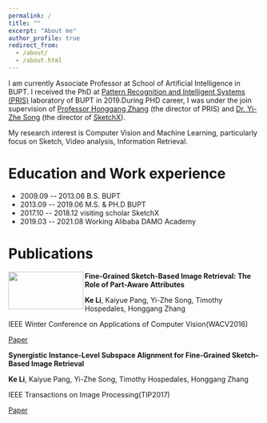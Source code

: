 ```yaml
---
permalink: /
title: ""
excerpt: "About me"
author_profile: true
redirect_from: 
  - /about/
  - /about.html
---
```


I am currently Associate Professor at School of Artificial Intelligence in BUPT. I received the PhD at [Pattern Recognition and Intelligent Systems (PRIS)](http://www.pris.net.cn/) laboratory of BUPT in 2019.During PHD career, I was under the join supervision of [Professor Honggang Zhang](https://teacher.bupt.edu.cn/zhanghonggang/zh_CN/index.htm) (the director of PRIS) and [Dr. Yi-Zhe Song](https://scholar.google.co.uk/citations?user=irZFP_AAAAAJ&hl=en) (the director of [SketchX](http://sketchx.eecs.qmul.ac.uk/)).

My research interest is Computer Vision and Machine Learning, particularly focus on Sketch, Video analysis, Information Retrieval.

Education and Work experience
======
* 2009.09 -- 2013.06   B.S.              BUPT
* 2013.09 -- 2019.06   M.S. & PH.D       BUPT
* 2017.10 -- 2018.12   visiting scholar  SketchX
* 2019.03 -- 2021.08   Working           Alibaba DAMO Academy

Publications
======
<img align="left" img width = '150' height ='75' src="http://keli-sketchx.github.io/_publications/WACV2016.png"/> **Fine-Grained Sketch-Based Image Retrieval: The Role of Part-Aware Attributes**

**Ke Li**, Kaiyue Pang, Yi-Zhe Song, Timothy Hospedales, Honggang Zhang

IEEE Winter Conference on Applications of Computer Vision(WACV2016)

[Paper](http://keli-sketchx.github.io/files/WACV2016.pdf)

**Synergistic Instance-Level Subspace Alignment for Fine-Grained Sketch-Based Image Retrieval**

**Ke Li**, Kaiyue Pang, Yi-Zhe Song, Timothy Hospedales, Honggang Zhang

IEEE Transactions on Image Processing(TIP2017)

[Paper](http://keli-sketchx.github.io/files/TIP2017.pdf)





